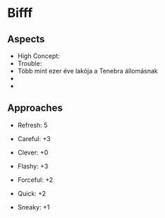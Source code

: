 Bifff
=======

Aspects
------
* High Concept: 
* Trouble: 
* Több mint ezer éve lakója a Tenebra állomásnak
* 
* 

Approaches
------
* Refresh: 5

* Careful: +3
* Clever: +0
* Flashy: +3
* Forceful: +2
* Quick: +2
* Sneaky: +1
